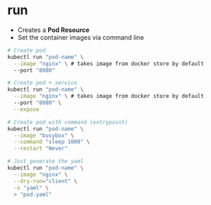 # run

- Creates a **Pod Resource**
- Set the container images via command line

```sh
# Create pod
kubectl run "pod-name" \
  --image "nginx" \ # takes image from docker store by default
  --port "8080"

# Create pod + service
kubectl run "pod-name" \
  --image "nginx" \ # takes image from docker store by default
  --port "8080" \
  --expose

# Create pod with command (entrypoint)
kubectl run "pod-name" \
  --image "busybox" \
  --command "sleep 1000" \
  --restart "Never"
```

```sh
# Just generate the yaml
kubectl run "pod-name" \
  --image "nginx" \
  --dry-run="client" \
  -o "yaml" \
  > "pod.yaml"
```
